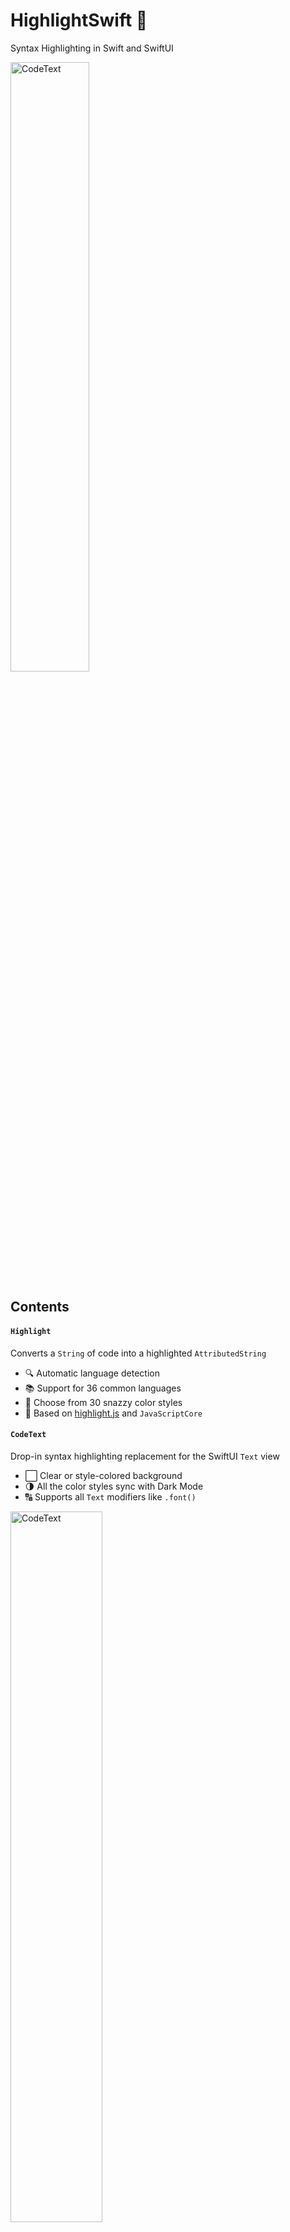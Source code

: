 # HighlightSwift 🎨

Syntax Highlighting in Swift and SwiftUI

<picture>
  <source media="(prefers-color-scheme: dark)" srcset="https://github.com/appstefan/HighlightSwift/assets/6455394/c55e9142-1c88-4b18-bb34-f454796de826">
  <source media="(prefers-color-scheme: light)" srcset="https://github.com/appstefan/HighlightSwift/assets/6455394/49b64b59-51fc-4cce-bffb-e322cb348fcc">
  <img alt="CodeText" src="https://github.com/appstefan/HighlightSwift/assets/6455394/49b64b59-51fc-4cce-bffb-e322cb348fcc" width=50% height=50%>
</picture>

## Contents

#### `Highlight`
Converts a `String` of code into a highlighted `AttributedString`
* 🔍 Automatic language detection
* 📚 Support for 36 common languages
* 🌈 Choose from 30 snazzy color styles
* 🧰 Based on [highlight.js](https://github.com/highlightjs/highlight.js) and `JavaScriptCore`

#### `CodeText`
Drop-in syntax highlighting replacement for the SwiftUI `Text` view 
* ⬜️ Clear or style-colored background
* 🌗 All the color styles sync with Dark Mode
* 🔠 Supports all `Text` modifiers like `.font()`

<picture>
  <source media="(prefers-color-scheme: dark)" srcset="https://github.com/appstefan/HighlightSwift/assets/6455394/5021a822-39f2-40bd-b1f8-2680c2382dd3">
  <source media="(prefers-color-scheme: light)" srcset="https://github.com/appstefan/HighlightSwift/assets/6455394/5ae80ec9-d121-4f20-9cad-1ee3427e8052">
  <img alt="CodeText" src="https://github.com/appstefan/HighlightSwift/assets/6455394/5ae80ec9-d121-4f20-9cad-1ee3427e8052" width=54% height=54%>
</picture>

#### `CodeCard`
Fancy interactive card to showcase the `CodeText` view
* 💬 Displays detected language
* 👆 Tap for style controls, double tap to reset

<picture>
  <source media="(prefers-color-scheme: dark)" srcset="https://github.com/appstefan/HighlightSwift/assets/6455394/c785af2a-f6e4-4589-ae4d-34c4feaa8644">
  <source media="(prefers-color-scheme: light)" srcset="https://github.com/appstefan/HighlightSwift/assets/6455394/70dc2a01-1cf1-4378-9c88-49247e92e276">
  <img alt="CodeCard" src="https://github.com/appstefan/HighlightSwift/assets/6455394/70dc2a01-1cf1-4378-9c88-49247e92e276" width=54% height=54%>
</picture>

## How to use
### `CodeText`
Create a `CodeText` view with a `String` of code:
```swift
let text: String = """
    def factorial(n):
        if n == 0:
            return 1
        else:
            return n * factorial(n-1)
    """

var body: some View {
    CodeText(text)
}
```

Use a `.font()` modifier as usual to adjust the font size and/or weight.
The design will always remain `.monospaced`:
```swift
CodeText(text)
    .font(.system(.callout, weight: .semibold))
```

Use the `style:` and `showBackground:` parameters to adjust the appearance:
```swift
CodeText(text, style: .paraiso, showBackground: true)
    .font(.body)
```

The result callback includes the detected language and other details:
```swift
CodeText(text) { result in
    let text: AttributedString = result.text
    let illegal: Bool = result.illegal
    let language: String = result.language
    let relevance: Int32 = result.relevance
    let backgroundColor: Color = result.backgroundColor
}
```

##
### `CodeCard`

Create a `CodeCard` with a `String` of code:
```swift
let text: String = """
    def factorial(n):
        if n == 0:
            return 1
        else:
            return n * factorial(n-1)
    """

var body: some View {
    CodeCard(text)
}
```

Use the `textStyle:` and `style:` parameters to adjust the initial appearance:
```swift
CodeCard(text, textStyle: .caption, style: .paraiso)
```

##
### `Highlight`

Convert a `String` of code into a syntax highlighted `AttributedString`:
```swift
let text: String = """
    def factorial(n):
        if n == 0:
            return 1
        else:
            return n * factorial(n-1)
    """
    
let result = try await Highlight.code(text)
let text: AttributedString = result.text
```

The result also includes the detected language and other details:
```swift
...
let illegal: Bool = result.illegal
let language: String = result.language
let relevance: Int32 = result.relevance
let backgroundColor: Color = result.backgroundColor
```

Use the `language:` parameter to skip automatic detection:
```swift
let highlightResult = try await Highlight.code(text, language: "swift")
```

Use the `style:` parameter to choose the style and color scheme:
```swift
let highlightStyle = HighlightStyle(.solarFlare, colorScheme: .dark)
let highlightResult = try await Highlight.code(text, style: highlightStyle)
```

## Installation

### Project

1. In Xcode, go to `File` > `Add packages...`
2. Enter `https://github.com/appstefan/highlightswift` in the field and click `Add Package`

### Package

In `Package.swift` add this repository as a dependency:
```swift
dependencies: [
    .package(url: "https://github.com/appstefan/highlightswift.git", from: "1.0.0")
],
targets: [
    .target(
        name: "YourPackageName",
        dependencies: ["HighlightSwift"]
    )
]
```

## Author

Stefan, thrower_ranges.0d@icloud.com

## License

HighlightSwift is available under the MIT license. See [LICENSE.md](/LICENSE).

Highlight.js is available under the BSD license. See [LICENSE.txt](/Sources/HighlightSwift/HighlightJS/LICENSE.txt).
